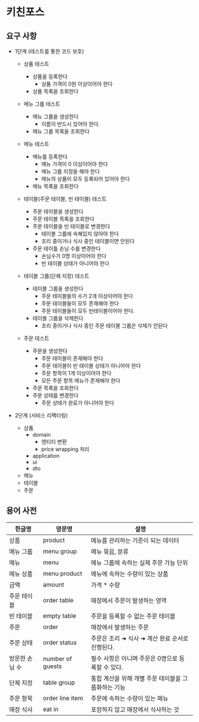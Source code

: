 # 키친포스

## 요구 사항

- 1단계 (테스트를 통한 코드 보호)
    
    - 상품 테스트
      - 상품을 등록한다
        - 상품 가격이 0원 이상이어야 한다
      - 상품 목록을 조회한다
      
    - 메뉴 그룹 테스트
      - 메뉴 그룹을 생성한다
        - 이름이 반드시 있어야 한다.
      - 메뉴 그룹 목록을 조회한다
      
    - 메뉴 테스트
      - 메뉴를 등록한다
        - 메뉴 가격이 0 이상이어야 한다
        - 메뉴 그룹 지정을 해야 한다
        - 메뉴의 상품이 모두 등록되어 있어야 한다
      - 메뉴 목록을 조회한다
  
    - 테이블(주문 테이블, 빈 테이블) 테스트    
      - 주문 테이블을 생성한다
      - 주문 테이블 목록을 조회한다
      - 주문 테이블을 빈 테이블로 변경한다
          - 테이블 그룹에 속해있지 않아야 한다
          - 조리 중이거나 식사 중인 테이블이면 안된다
      - 주문 테이틀 손님 수를 변경한다
        - 손님수가 0명 이상이어야 한다
        - 빈 테이블 상태가 아니어야 한다
    
    - 테이블 그룹(단체 지정) 테스트
      - 테이블 그룹을 생성한다
          - 주문 테이블들의 수가 2개 이상이어야 한다
          - 주문 테이블들이 모두 존재해야 한다
          - 주문 테이블들이 모두 빈테이블이어야 한다.
      - 테이블 그룹을 삭제한다
          - 조리 중이거나 식사 중인 주문 테이블 그룹은 삭제가 안된다
    
    - 주문 테스트
      - 주문을 생성한다
          - 주문 테이블이 존재해야 한다
          - 주문 테이블이 빈 테이블 상태가 아니어야 한다
          - 주문 항목이 1개 이상이어야 한다
          - 모든 주문 항목 메뉴가 존재해야 한다
      - 주문 목록을 조회한다
      - 주문 상태를 변경한다
          - 주문 상태가 완료가 아니어야 한다

- 2단계 (서비스 리팩터링)
    - 상품
      - domain
        - 엔티티 변환
        - price wrapping 처리
      - application
      - ui       
      - dto
    - 메뉴
    - 테이블
    - 주문

## 용어 사전

| 한글명 | 영문명 | 설명 |
| --- | --- | --- |
| 상품 | product | 메뉴를 관리하는 기준이 되는 데이터 |
| 메뉴 그룹 | menu group | 메뉴 묶음, 분류 |
| 메뉴 | menu | 메뉴 그룹에 속하는 실제 주문 가능 단위 |
| 메뉴 상품 | menu product | 메뉴에 속하는 수량이 있는 상품 |
| 금액 | amount | 가격 * 수량 |
| 주문 테이블 | order table | 매장에서 주문이 발생하는 영역 |
| 빈 테이블 | empty table | 주문을 등록할 수 없는 주문 테이블 |
| 주문 | order | 매장에서 발생하는 주문 |
| 주문 상태 | order status | 주문은 조리 ➜ 식사 ➜ 계산 완료 순서로 진행된다. |
| 방문한 손님 수 | number of guests | 필수 사항은 아니며 주문은 0명으로 등록할 수 있다. |
| 단체 지정 | table group | 통합 계산을 위해 개별 주문 테이블을 그룹화하는 기능 |
| 주문 항목 | order line item | 주문에 속하는 수량이 있는 메뉴 |
| 매장 식사 | eat in | 포장하지 않고 매장에서 식사하는 것 |


